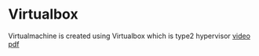 # Virtualbox
Virtualmachine is created using Virtualbox which is type2 hypervisor
<a href =" https://github.com/shanmathiArumugam/Virtualbox/assets/139317684/79a24097-587a-4be0-9b02-a904de8d74f3">video</a>
<a 
href="https://github.com/shanmathiArumugam/Virtualbox/files/12158761/21ITR104.Virtualization.assignment.1.pdf">pdf</a>

